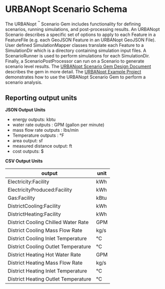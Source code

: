 # URBANopt Scenario Schema

The URBANopt <sup>&trade;</sup> Scenario Gem includes functionality for defining scenarios, running simulations, and post-processing results.  An URBANopt Scenario describes a specific set of options to apply to each Feature in a FeatureFile (e.g. each GeoJSON Feature in an URBANopt GeoJSON File).  User defined SimulationMapper classes translate each Feature to a SimulationDir which is a directory containing simulation input files.  A ScenarioRunner is used to perform simulations for each SimulationDir.  Finally, a ScenarioPostProcessor can run on a Scenario to generate scenario level results.  The [URBANopt Scenario Gem Design Document](https://docs.google.com/document/d/1ExcGuHliaSvPlrYevAJTSV8XAtTQXz_KQqH3p4iQDwg/edit) describes the gem in more detail.  The [URBANopt Example Project](https://github.com/urbanopt/urbanopt-example-project) demonstrates how to use the URBANopt Scenario Gem to perform a scenario analysis.

## Reporting output units

**JSON Output Units**

- energy outputs: kbtu
- water rate outputs : GPM (gallon per minute)
- mass flow rate outputs : lbs/min
- Temperature outputs : &deg;F
- area output: sf
- measured distance output: ft
- cost outputs: $

**CSV Output Units**

|            output                        |  unit   |
| -----------------------------------------| ------- |
| Electricity:Facility                     | kWh     |
| ElectricityProduced:Facility             | kWh     |
| Gas:Facility                             | kBtu    |
| DistrictCooling:Facility                 | kWh     |
| DistrictHeating:Facility                 | kWh     |
| District Cooling Chilled Water Rate      | GPM     |
| District Cooling Mass Flow Rate          | kg/s    |
| District Cooling Inlet Temperature       | &deg;C  |
| District Cooling Outlet Temperature      | &deg;C  |
| District Heating Hot Water Rate          | GPM     |
| District Heating Mass Flow Rate          | kg/s    |
| District Heating Inlet Temperature       | &deg;C  |
| District Heating Outlet Temperature      | &deg;C  |